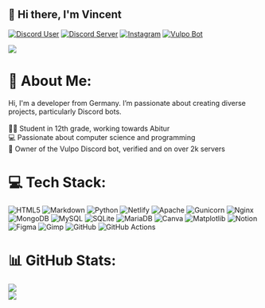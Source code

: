 ## 👋 Hi there, I'm Vincent

[![Discord User](https://img.shields.io/badge/Me-%237289DA.svg?logo=discord&logoColor=white)](https://discord.com/users/824378909985341451)
[![Discord Server](https://img.shields.io/badge/My_Discord-%237289DA.svg?logo=discord&logoColor=white)](https://discord.gg/https://discord.com/invite/49jD3VXksp)
[![Instagram](https://img.shields.io/badge/Instagram-%23E4405F.svg?logo=Instagram&logoColor=white)](https://instagram.com/vncnt.lrz)
[![Vulpo Bot](https://img.shields.io/badge/Vulpo_Bot-%23FFA500.svg?logo=fox&logoColor=white)](https://vulpo-bot.de)

[![](https://visitcount.itsvg.in/api?id=Vinc135&icon=1&color=0)](https://visitcount.itsvg.in)

# 💫 About Me:
Hi, I'm a developer from Germany. I’m passionate about creating diverse projects, particularly Discord bots.<br><br>👨‍🎓 Student in 12th grade, working towards Abitur<br>💻 Passionate about computer science and programming<br>🤖 Owner of the Vulpo Discord bot, verified and on over 2k servers

# 💻 Tech Stack:
![HTML5](https://img.shields.io/badge/html5-%23E34F26.svg?style=for-the-badge&logo=html5&logoColor=white) ![Markdown](https://img.shields.io/badge/markdown-%23000000.svg?style=for-the-badge&logo=markdown&logoColor=white) ![Python](https://img.shields.io/badge/python-3670A0?style=for-the-badge&logo=python&logoColor=ffdd54) ![Netlify](https://img.shields.io/badge/netlify-%23000000.svg?style=for-the-badge&logo=netlify&logoColor=#00C7B7) ![Apache](https://img.shields.io/badge/apache-%23D42029.svg?style=for-the-badge&logo=apache&logoColor=white) ![Gunicorn](https://img.shields.io/badge/gunicorn-%298729.svg?style=for-the-badge&logo=gunicorn&logoColor=white) ![Nginx](https://img.shields.io/badge/nginx-%23009639.svg?style=for-the-badge&logo=nginx&logoColor=white) ![MongoDB](https://img.shields.io/badge/MongoDB-%234ea94b.svg?style=for-the-badge&logo=mongodb&logoColor=white) ![MySQL](https://img.shields.io/badge/mysql-4479A1.svg?style=for-the-badge&logo=mysql&logoColor=white) ![SQLite](https://img.shields.io/badge/sqlite-%2307405e.svg?style=for-the-badge&logo=sqlite&logoColor=white) ![MariaDB](https://img.shields.io/badge/MariaDB-003545?style=for-the-badge&logo=mariadb&logoColor=white) ![Canva](https://img.shields.io/badge/Canva-%2300C4CC.svg?style=for-the-badge&logo=Canva&logoColor=white) ![Matplotlib](https://img.shields.io/badge/Matplotlib-%23ffffff.svg?style=for-the-badge&logo=Matplotlib&logoColor=black) ![Notion](https://img.shields.io/badge/Notion-%23000000.svg?style=for-the-badge&logo=notion&logoColor=white) ![Figma](https://img.shields.io/badge/figma-%23F24E1E.svg?style=for-the-badge&logo=figma&logoColor=white) ![Gimp](https://img.shields.io/badge/Gimp-657D8B?style=for-the-badge&logo=gimp&logoColor=FFFFFF) ![GitHub](https://img.shields.io/badge/github-%23121011.svg?style=for-the-badge&logo=github&logoColor=white) ![GitHub Actions](https://img.shields.io/badge/github%20actions-%232671E5.svg?style=for-the-badge&logo=githubactions&logoColor=white)

# 📊 GitHub Stats:
![](https://github-readme-stats.vercel.app/api?username=Vinc135&theme=codeSTACKr&hide_border=false&include_all_commits=true&count_private=true)<br/>
![](https://github-readme-streak-stats.herokuapp.com/?user=Vinc135&theme=codeSTACKr&hide_border=false)<br/>
